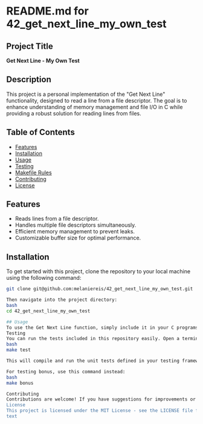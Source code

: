 # README.md for 42_get_next_line_my_own_test

## Project Title
**Get Next Line - My Own Test**

## Description
This project is a personal implementation of the "Get Next Line" functionality, designed to read a line from a file descriptor. The goal is to enhance understanding of memory management and file I/O in C while providing a robust solution for reading lines from files.

## Table of Contents
- [Features](#features)
- [Installation](#installation)
- [Usage](#usage)
- [Testing](#testing)
- [Makefile Rules](#makefile-rules)
- [Contributing](#contributing)
- [License](#license)

## Features
- Reads lines from a file descriptor.
- Handles multiple file descriptors simultaneously.
- Efficient memory management to prevent leaks.
- Customizable buffer size for optimal performance.

## Installation
To get started with this project, clone the repository to your local machine using the following command:

```bash
git clone git@github.com:melaniereis/42_get_next_line_my_own_test.git

Then navigate into the project directory:
bash
cd 42_get_next_line_my_own_test

## Usage
To use the Get Next Line function, simply include it in your C programs. The provided main.c and main_bonus.c files can be used as an example to test the functionality.
Testing
You can run the tests included in this repository easily. Open a terminal and execute:
bash
make test

This will compile and run the unit tests defined in your testing framework.

For testing bonus, use this command instead:
bash
make bonus

Contributing
Contributions are welcome! If you have suggestions for improvements or want to report bugs, please open an issue or submit a pull request. Ensure that your code adheres to the project's coding standards and includes appropriate tests.
License
This project is licensed under the MIT License - see the LICENSE file for details.
text
